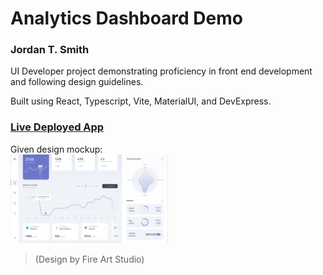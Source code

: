 # Analytics Dashboard Demo
### Jordan T. Smith

UI Developer project demonstrating proficiency in front end development and following design guidelines.

Built using React, Typescript, Vite, MaterialUI, and DevExpress.

### [Live Deployed App](https://main.doep4ode9s98d.amplifyapp.com/)

Given design mockup:   
<img src="public/assets/AnalyticsMockupOverlay.png" alt="Design Mockup" style="width:50%" />

> (Design by Fire Art Studio)
